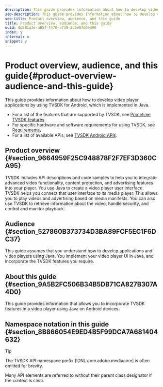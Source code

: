 ```yaml
---
description: This guide provides information about how to develop video player applications by using TVSDK for Android, which is implemented in Java.
seo-description: This guide provides information about how to develop video player applications by using TVSDK for Android, which is implemented in Java.
seo-title: Product overview, audience, and this guide
title: Product overview, audience, and this guide
uuid: dd281a3e-a85f-4470-a730-2c5e87d0e490
index: y
internal: n
snippet: y
---
```


# Product overview, audience, and this guide{#product-overview-audience-and-this-guide}

This guide provides information about how to develop video player applications by using TVSDK for Android, which is implemented in Java.

<a id="section_FC24E86A2E6442B8A3769160769BBDFA"></a>

* For a list of the features that are supported by TVSDK, see [Primetime TVSDK features](c_psdk_android_2.5_overview-of-the-player.md#c_psdk_overview-of-the-player-features). 
* For specific hardware and software requirements for using TVSDK, see [Requirements](c_psdk_android_2.5_requirements.md#c_psdk_requirements). 
* For a list of available APIs, see [TVSDK Android APIs](http://help.adobe.com/en_US/primetime/api/psdk/javadoc_2.5/).

## Product overview {#section_9664959F25C948878F2F7EF3D360CA95}

TVSDK includes API descriptions and code samples to help you to integrate advanced video functionality, content protection, and advertising features into your player. You use Java to create a video player user interface. TVSDK helps you connect that user interface to its media player. This allows you to play videos and advertising based on media manifests. You can also use TVSDK to retrieve information about the video, handle security, and control and monitor playback.

## Audience {#section_527860B373734D3BA89FCF5EC1F6DC37}

This guide assumes that you understand how to develop applications and video players using Java. You implement your video player UI in Java, and incorporate the TVSDK features you require.

## About this guide {#section_9A5B2FC506B34B5DB71CA827B307A4D0}

This guide provides information that allows you to incorporate TVSDK features in a video player using Java on Android devices.

## Namespace notation in this guide {#section_8B866054E9ED4B5F99DCA7A681404632}

>[!TIP]
>
>The TVSDK API namespace prefix [!DNL com.adobe.mediacore] is often omitted for brevity. 
>
>Many API elements are referred to without their parent class designator if the context is clear.

